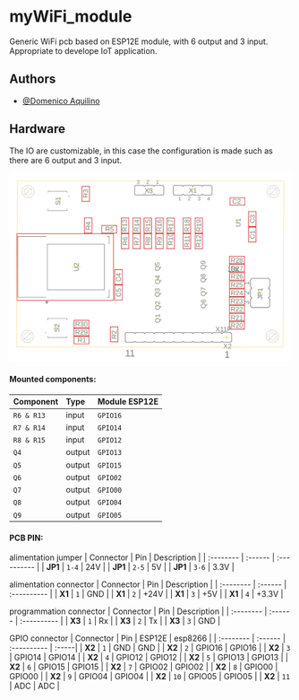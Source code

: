 
# myWiFi_module

Generic WiFi pcb based on ESP12E module, with 6 output and 3 input.
Appropriate to develope IoT application.


## Authors

- [@Domenico Aquilino](https://github.com/mimmo02)


## Hardware

The IO are customizable, in this case the configuration is made such as there are 6 output and 3 input.

![alt text](https://github.com/mimmo02/myWiFi_module/blob/main/Layout.png?raw=true)

#### Mounted components:



| Component | Type     | Module ESP12E |
| :-------- | :------- | :------------------------- |
| `R6 & R13` | input | `GPIO16` |
| `R7 & R14` | input | `GPIO14` |
| `R8 & R15` | input | `GPIO12` |
| `Q4` | output | `GPIO13` |
| `Q5` | output | `GPIO15` |
| `Q6` | output | `GPIO02` |
| `Q7` | output | `GPIO00` |
| `Q8` | output | `GPIO04` |
| `Q9` | output | `GPIO05` |

#### PCB PIN:

alimentation jumper
| Connector | Pin     | Description |
| :-------- | :------ | :---------- |
| **JP1** | `1-4` | 24V |
| **JP1** | `2-5` | 5V |
| **JP1** | `3-6` | 3.3V |

alimentation connector
| Connector | Pin     | Description |
| :-------- | :------ | :---------- |
| **X1** | `1` | GND |
| **X1** | `2` | +24V |
| **X1** | `3` | +5V |
| **X1** | `4` | +3.3V |

programmation connector
| Connector | Pin     | Description |
| :-------- | :------ | :---------- |
| **X3** | `1` | Rx |
| **X3** | `2` | Tx |
| **X3** | `3` | GND |

GPIO connector
| Connector | Pin     | ESP12E |  esp8266 |
| :-------- | :------ | :---------- | :-----|
| **X2** | `1` | GND | GND |
| **X2** | `2` | GPIO16 | GPIO16 |
| **X2** | `3` | GPIO14 | GPIO14 |
| **X2** | `4` | GPIO12 | GPIO12 |
| **X2** | `5` | GPIO13 | GPIO13 |
| **X2** | `6` | GPIO15 | GPIO15 |
| **X2** | `7` | GPIO02 | GPIO02 |
| **X2** | `8` | GPIO00 | GPIO00 |
| **X2** | `9` | GPIO04 | GPIO04 |
| **X2** | `10` | GPIO05 | GPIO05 |
| **X2** | `11` | ADC | ADC |

